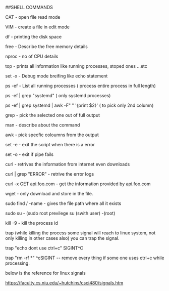 ##SHELL COMMANDS

CAT    - open file read mode

VIM    - create a file in edit mode

df     - printing the disk space

free   - Describe the free memory details

nproc  - no of CPU details

top    - prints all information like running processes, stoped ones ...etc 

set -x - Debug mode breifing like echo statement

ps -ef -  List all running processes ( process entire process in full length)

ps -ef | grep "systemd"  ( only systemd processes)

ps -ef | grep systemd | awk -F" " '{print $2}' ( to pick only 2nd column)

grep   - pick the selected one out of full output

man <commannd>  - describe about the command

awk   - pick specfic coloumns from the output

set -e - exit the script when there is a error

set -o - exit if pipe fails

curl - retrives the information from internet even downloads

curl <logs path> | grep "ERROR"  - retrive the error logs

curl -x GET api.foo.com     - get the information provided by api.foo.com

wget  - only download and store in the file.

sudo find / -name <filename>  - gives the file path where all it exists

sudo su -   (sudo root previlege su (swith user) -(root)

kill -9 <processid>  - kill the process id

trap  (while killing the process some signal will reach to linux system, not only killing in other cases also) you can trap the signal.
       
trap "echo dont use ctrl+c" SIGINT^C

trap "rm -rf *" ^cSIGINT  -- remove every thing if some one uses ctrl+c while processing.

below is the reference for linux signals

https://faculty.cs.niu.edu/~hutchins/csci480/signals.htm


